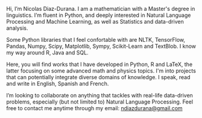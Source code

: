 Hi, I’m Nicolas Diaz-Durana. I am a mathematician with a Master's degree in linguistics. I’m fluent in Python, and deeply interested in Natural Language Processing and Machine Learning, as well as Statistics and data-driven analysis.

Some Python libraries that I feel confortable with are NLTK, TensorFlow, Pandas, Numpy, Scipy, Matplotlib, Sympy, Scikit-Learn and TextBlob. I know my way around R, Java and SQL.

Here, you will find works that I have developed in Python, R and LaTeX, the latter focusing on some advanced math and physics topics. I'm into projects that can potentially integrate diverse domains of knowledge. I speak, read and write in English, Spanish and French.

I’m looking to collaborate on anything that tackles with real-life data-driven problems, especially (but not limited to) Natural Language Processing.
Feel free to contact me anytime through my email: ndiazdurana@gmail.com 

<!---
nykolai-d/nykolai-d is a ✨ special ✨ repository because its `README.md` (this file) appears on your GitHub profile.
You can click the Preview link to take a look at your changes.
--->
